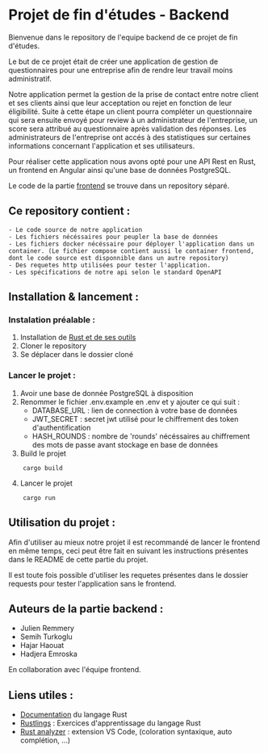 # Projet de fin d'études - Backend

Bienvenue dans le repository de l'equipe backend de ce projet de fin d'études.

Le but de ce projet était de créer une application de gestion de questionnaires pour une entreprise afin de rendre leur travail moins administratif. 

Notre application permet la gestion de la prise de contact entre notre client et ses clients ainsi que leur acceptation ou rejet en fonction de leur éligibilité. Suite à cette étape un client pourra compléter un questionnaire qui sera ensuite envoyé pour review à un administrateur de l'entreprise, un score sera attribué au questionnaire après validation des réponses. Les administrateurs de l'entreprise ont accés à des statistiques sur certaines informations concernant l'application et ses utilisateurs.

Pour réaliser cette application nous avons opté pour une API Rest en Rust, un frontend en Angular ainsi qu'une base de données PostgreSQL.

Le code de la partie [frontend](https://github.com/julien-remmery-vinci/bloc3-PFE-frontend) se trouve dans un repository séparé.

## Ce repository contient :
    - Le code source de notre application
    - Les fichiers nécéssaires pour peupler la base de données
    - Les fichiers docker nécéssaire pour déployer l'application dans un container. (Le fichier compose contient aussi le container frontend, dont le code source est disponnible dans un autre repository)
    - Des requetes http utilisées pour tester l'application.
    - Les spécifications de notre api selon le standard OpenAPI

## Installation & lancement :

### Instalation préalable :
1. Installation de [Rust et de ses outils](https://www.rust-lang.org/fr/tools/install)
1. Cloner le repository
2. Se déplacer dans le dossier cloné

### Lancer le projet :
1. Avoir une base de donnée PostgreSQL à disposition
2. Renommer le fichier .env.example en .env et y ajouter ce qui suit :
    - DATABASE_URL : lien de connection à votre base de données
    - JWT_SECRET : secret jwt utilisé pour le chiffrement des token d'authentification
    - HASH_ROUNDS : nombre de 'rounds' nécéssaires au chiffrement des mots de passe avant stockage en base de données
3. Build le projet
```console
    cargo build
``` 
4. Lancer le projet
```console
    cargo run
``` 

## Utilisation du projet :
Afin d'utiliser au mieux notre projet il est recommandé de lancer le frontend en même temps, ceci peut être fait en suivant les instructions présentes dans le README de cette partie du projet.

Il est toute fois possible d'utiliser les requetes présentes dans le dossier requests pour tester l'application sans le frontend.

## Auteurs de la partie backend :
- Julien Remmery
- Semih Turkoglu
- Hajar Haouat
- Hadjera Emroska

En collaboration avec l'équipe frontend.

## Liens utiles :

- [Documentation](https://doc.rust-lang.org/book/) du langage Rust
- [Rustlings](https://github.com/rust-lang/rustlings) : Exercices d'apprentissage du langage Rust
- [Rust analyzer](https://code.visualstudio.com/docs/languages/rust) : extension VS Code, (coloration syntaxique, auto complétion, ...)